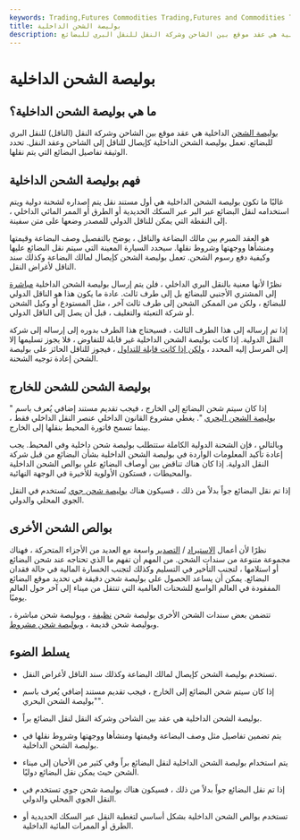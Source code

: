 ```yaml
---
keywords: Trading,Futures Commodities Trading,Futures and Commodities Trading
title: بوليصة الشحن الداخلية
description: بوليصة الشحن الداخلية هي عقد موقع بين الشاحن وشركة النقل للنقل البري للبضائع.
---
```


# بوليصة الشحن الداخلية
## ما هي بوليصة الشحن الداخلية؟

[بوليصة الشحن](/billoflading) الداخلية هي عقد موقع بين الشاحن وشركة النقل (الناقل) للنقل البري للبضائع. تعمل بوليصة الشحن الداخلية كإيصال للناقل إلى الشاحن وعقد النقل. تحدد الوثيقة تفاصيل البضائع التي يتم نقلها.

## فهم بوليصة الشحن الداخلية

غالبًا ما تكون بوليصة الشحن الداخلية هي أول مستند نقل يتم إصداره لشحنة دولية ويتم استخدامه لنقل البضائع عبر البر عبر السكك الحديدية أو الطرق أو الممر المائي الداخلي ، إلى النقطة التي يمكن للناقل الدولي للمصدر وضعها على متن سفينة.

هو العقد المبرم بين مالك البضاعة والناقل ، يوضح بالتفصيل وصف البضاعة وقيمتها ومنشأها ووجهتها وشروط نقلها. سيحدد السيارة المعينة التي سيتم نقل البضائع عليها وكيفية دفع رسوم الشحن. تعمل بوليصة الشحن كإيصال لمالك البضاعة وكذلك سند الناقل لأغراض النقل.

نظرًا لأنها معنية بالنقل البري الداخلي ، فلن يتم إرسال بوليصة الشحن الداخلية [مباشرة](/consignment) إلى المشتري الأجنبي للبضائع بل إلى طرف ثالث. عادة ما يكون هذا هو الناقل الدولي للبضائع ، ولكن من الممكن الشحن إلى طرف ثالث آخر ، مثل المستودع أو وكيل الشحن أو شركة التعبئة والتغليف ، قبل أن يصل إلى الناقل الدولي.

إذا تم إرساله إلى هذا الطرف الثالث ، فسيحتاج هذا الطرف بدوره إلى إرساله إلى شركة النقل الدولية. إذا كانت بوليصة الشحن الداخلية غير قابلة للتفاوض ، فلا يجوز تسليمها إلا إلى المرسل إليه المحدد ، [ولكن إذا كانت قابلة للتداول](/negotiable-bill-of-lading) ، فيجوز للناقل الحائز على بوليصة الشحن إعادة توجيه الشحنة.

## بوليصة الشحن للشحن للخارج

إذا كان سيتم شحن البضائع إلى الخارج ، فيجب تقديم مستند إضافي يُعرف باسم " [بوليصة الشحن البحري](/ocean-bill-of-lading) ". يغطي مشروع القانون الداخلي عنصر النقل الداخلي فقط ، بينما تسمح فاتورة المحيط بنقلها إلى الخارج.

وبالتالي ، فإن الشحنة الدولية الكاملة ستتطلب بوليصة شحن داخلية وفي المحيط. يجب إعادة تأكيد المعلومات الواردة في بوليصة الشحن الداخلية بشأن البضائع من قبل شركة النقل الدولية. إذا كان هناك تناقض بين أوصاف البضائع على بوالص الشحن الداخلية والمحيطات ، فستكون الأولوية للأخيرة في الوجهة النهائية.

إذا تم نقل البضائع جواً بدلاً من ذلك ، فسيكون هناك [بوليصة شحن جوي](/airway-bill) تُستخدم في النقل الجوي المحلي والدولي.

## بوالص الشحن الأخرى

نظرًا لأن أعمال [الاستيراد](/import) / [التصدير](/export) واسعة مع العديد من الأجزاء المتحركة ، فهناك مجموعة متنوعة من سندات الشحن. من المهم أن تفهم ما الذي تحتاجه عند شحن البضائع أو استلامها ، لتجنب التأخير في التسليم وكذلك لتجنب الخسارة المالية في حالة فقدان البضائع. يمكن أن يساعد الحصول على بوليصة شحن دقيقة في تحديد موقع البضائع المفقودة في العالم الواسع للشحنات العالمية التي تنتقل من ميناء إلى آخر حول العالم يوميًا.

تتضمن بعض سندات الشحن الأخرى بوليصة شحن [نظيفة](/clean-bill-lading) ، وبوليصة شحن مباشرة ، وبوليصة شحن قديمة ، [وبوليصة شحن مشروط](/claused-bill-of-lading).

## يسلط الضوء

- تستخدم بوليصة الشحن كإيصال لمالك البضاعة وكذلك سند الناقل لأغراض النقل.

- إذا كان سيتم شحن البضائع إلى الخارج ، فيجب تقديم مستند إضافي يُعرف باسم "بوليصة الشحن البحري".

- بوليصة الشحن الداخلية هي عقد بين الشاحن وشركة النقل لنقل البضائع براً.

- يتم تضمين تفاصيل مثل وصف البضاعة وقيمتها ومنشأها ووجهتها وشروط نقلها في بوليصة الشحن الداخلية.

- يتم استخدام بوليصة الشحن الداخلية لنقل البضائع براً وفي كثير من الأحيان إلى ميناء الشحن حيث يمكن نقل البضائع دوليًا.

- إذا تم نقل البضائع جواً بدلاً من ذلك ، فسيكون هناك بوليصة شحن جوي تستخدم في النقل الجوي المحلي والدولي.

- تستخدم بوالص الشحن الداخلية بشكل أساسي لتغطية النقل عبر السكك الحديدية أو الطرق أو الممرات المائية الداخلية.

